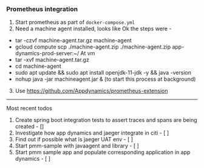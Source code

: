 ### Prometheus integration

1. Start prometheus as part of `docker-compose.yml`
2. Need a machine agent installed, looks like
Ok the steps were -
- tar -czvf machine-agent.tar.gz machine-agent
- gcloud compute scp ./machine-agent.zip ./machine-agent.zip app-dynamics-prod-server:~/
At vm
- tar -xvf machine-agent.tar.gz
- cd machine-agent
- sudo apt update && sudo apt install openjdk-11-jdk -y && java -version
- nohup java -jar machineagent.jar & (to start this process at background)
3. Use https://github.com/Appdynamics/prometheus-extension 
----------
Most recent todos

1. Create spring boot integration tests to assert traces and spans are being created - []
2. Investigate how app dynamics and jaeger integrate in citi - [ ]
3. Find out if possible what is jaeger UAT env - [ ]
4. Start pmm-sample with javaagent and library - [ ]
5. Start pmm sample app and populate corresponding application in app dynamics - [ ]